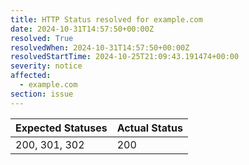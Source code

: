 ```yaml
---
title: HTTP Status resolved for example.com
date: 2024-10-31T14:57:50+00:00Z
resolved: True
resolvedWhen: 2024-10-31T14:57:50+00:00Z
resolvedStartTime: 2024-10-25T21:09:43.191474+00:00
severity: notice
affected:
  - example.com
section: issue
---
```


| Expected Statuses | Actual Status  |
|-------------------|----------------|
| 200, 301, 302 | 200 |
